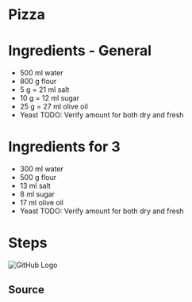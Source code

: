 # Pizza

# Ingredients - General
* 500 ml water
* 800 g flour
* 5 g = 21 ml salt
* 10 g = 12 ml sugar
* 25 g = 27 ml olive oil
* Yeast TODO: Verify amount for both dry and fresh

# Ingredients for 3
* 300 ml water
* 500 g flour
* 13 ml salt
* 8 ml sugar
* 17 ml olive oil
* Yeast TODO: Verify amount for both dry and fresh


# Steps


![GitHub Logo](/Images/Pizza.jpg)

## Source
